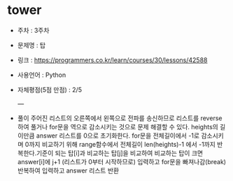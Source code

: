 # tower
* 주차 : 3주차
* 문제명 : 탑
* 링크 : https://programmers.co.kr/learn/courses/30/lessons/42588
* 사용언어 : Python
* 자체평점(5점 만점) : 2/5
 
  —

* 풀이
주어진 리스트의 오른쪽에서 왼쪽으로 전파를 송신하므로 리스트를 reverse하여 풀거나 for문을 역으로 감소시키는 것으로 문제 해결할 수 있다.
heights의 길이만큼 answer 리스트를 0으로 초기화한다.
for문을 전체길이에서 -1로 감소시키며 0까지 비교하기 위해 range함수에서 전체길이 len(heights)-1 에서 -1까지 반복한다.기준이 되는 탑[i]과 비교하는 탑[j]을 비교하여 비교하는 탑이 크면 answer[i]에 j+1 (리스트가 0부터 시작하므로) 입력하고 for문을 빠져나감(break)
반복하여 입력하고 answer 리스트 반환